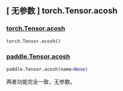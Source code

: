 ## [ 无参数 ] torch.Tensor.acosh

### [torch.Tensor.acosh](https://pytorch.org/docs/stable/generated/torch.Tensor.acosh.html?highlight=acosh#torch.Tensor.acosh)

```python
torch.Tensor.acosh()
```

### [paddle.Tensor.acosh]()

```python
paddle.Tensor.acosh(name=None)
```

两者功能完全一致，无参数。
